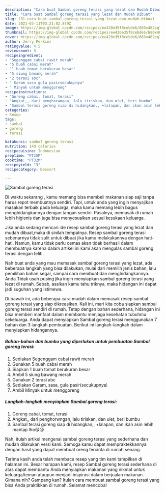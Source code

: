 ```yaml
---
description: "Cara buat Sambal goreng terasi yang lezat dan Mudah Dibuat"
title: "Cara buat Sambal goreng terasi yang lezat dan Mudah Dibuat"
slug: 231-cara-buat-sambal-goreng-terasi-yang-lezat-dan-mudah-dibuat
date: 2021-03-11T03:21:02.879Z
image: https://img-global.cpcdn.com/recipes/ee420e35f8cebde6/680x482cq70/sambal-goreng-terasi-foto-resep-utama.jpg
thumbnail: https://img-global.cpcdn.com/recipes/ee420e35f8cebde6/680x482cq70/sambal-goreng-terasi-foto-resep-utama.jpg
cover: https://img-global.cpcdn.com/recipes/ee420e35f8cebde6/680x482cq70/sambal-goreng-terasi-foto-resep-utama.jpg
author: Jerry Perkins
ratingvalue: 4.5
reviewcount: 8
recipeingredient:
- "Segenggam cabai rawit merah"
- "5 buah cabai merah"
- "1 buah tomat berukuran besar"
- "5 siung bawang merah"
- "2 terasi abc"
- " Garam sasa gula pasirsecukupnya"
- " Minyak untuk menggoreng"
recipeinstructions:
- "Goreng cabai, tomat, terasi"
- "Angkat,, dari penghorwngan, lalu tiriskan, dan ulet, beri bumbu"
- "Sambal terasi goreng siap di hidangkan,, +lalapan, dan ikan asin lebih mantap lho😘😘"
categories:
- Resep
tags:
- sambal
- goreng
- terasi

katakunci: sambal goreng terasi 
nutrition: 140 calories
recipecuisine: Indonesian
preptime: "PT25M"
cooktime: "PT32M"
recipeyield: "3"
recipecategory: Dessert

---
```



![Sambal goreng terasi](https://img-global.cpcdn.com/recipes/ee420e35f8cebde6/680x482cq70/sambal-goreng-terasi-foto-resep-utama.jpg)

Di waktu  sekarang , kamu memang bisa membeli makanan siap saji tanpa harus repot membuatnya sendiri. Tapi, untuk anda yang ingin menyajikan masakan terbaik pada keluarga, maka kamu memang lebih bagus menghidangkannya dengan tangan sendiri. Pasalnya, memasak di rumah lebih higienis dan juga bisa menyesuaikan sesuai kesukaan keluarga.

Jika anda sedang mencari ide resep sambal goreng terasi yang lezat dan mudah dibuat,maka di sinilah tempatnya. Resep sambal goreng terasi  sebenarnya tidak sulit untuk dibuat jika kamu melakukannya dengan hati-hati. Namun, kamu tidak perlu cemas akan tidak berhasil dalam membuatnya 
karena dalam artikel ini kami akan mengulas sambal goreng terasi dengan teliti.  



Nah buat anda yang mau memasak sambal goreng terasi yang lezat, ada beberapa langkah yang bisa dilakukan, mulai dari memilih jenis bahan, lalu pemilihan bahan segar, sampai cara membuat dan menghidangkannya. Anda Tidak usah pusing jika ingin menyiapkan sambal goreng terasi yang lezat di rumah. Sebab, asalkan kamu  tahu triknya, maka hidangan ini dapat jadi suguhan yang istimewa.

Di bawah ini, ada beberapa cara mudah dalam memasak resep sambal goreng terasi yang siap dikreasikan. Kali ini, mari kita coba siapkan sambal goreng terasi sendiri di rumah. Tetap dengan bahan sederhana, hidangan ini bisa memberi manfaat dalam membantu menjaga kesehatan tubuhmu sekeluarga. Anda dapat menyiapkan Sambal goreng terasi menggunakan 7 bahan dan 3 langkah pembuatan. Berikut ini langkah-langkah dalam menyiapkan hidangannya.

<!--inarticleads1-->

##### Bahan-bahan dan bumbu yang diperlukan untuk pembuatan Sambal goreng terasi:

1. Sediakan Segenggam cabai rawit merah
1. Gunakan 5 buah cabai merah
1. Siapkan 1 buah tomat berukuran besar
1. Ambil 5 siung bawang merah
1. Gunakan 2 terasi abc
1. Sediakan  Garam, sasa, gula pasir(secukupnya)
1. Ambil  Minyak untuk menggoreng




<!--inarticleads2-->

##### Langkah-langkah menyiapkan Sambal goreng terasi:

1. Goreng cabai, tomat, terasi
1. Angkat,, dari penghorwngan, lalu tiriskan, dan ulet, beri bumbu
1. Sambal terasi goreng siap di hidangkan,, +lalapan, dan ikan asin lebih mantap lho😘😘




Nah, itulah artikel mengenai  sambal goreng terasi  yang sederhana dan mudah dilakukan versi kami. Semoga kamu dapat mempraktekkannya dengan hasil yang dapat membuat oreng tercinta di rumah senang. 

Terima kasih anda telah membaca resep yang tim kami tampilkan di halaman ini. Besar harapan kami, resep  Sambal goreng terasi sederhana di atas dapat membantu Anda menyiapkan makanan yang nikmat untuk keluarga/teman ataupun menjadi inspirasi dalam berjualan makanan. Gimana nih? Gampang kan? Itulah cara membuat sambal goreng terasi yang bisa Anda praktikkan di rumah. Selamat mencoba!


